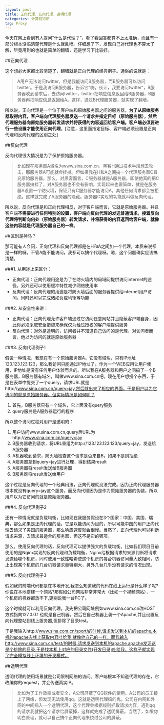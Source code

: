 ```yaml
---
layout: post
title: 正向代理、反向代理、透明代理
categories: 计算机知识
tag: Proxy
---
```


今天在网上看到有人提问”什么是代理？“，看了看回答都算不上太准确，而且有一部分根本没搞清楚代理是什么就乱喷。仔细想了下，发现自己对代理也不算太了解，毕竟用到的也就是简单的翻墙，还是学习下比较好。

##正向代理

这个想必大家都比较清楚了，翻墙就是正向代理的经典例子。通俗的说就是：

> A用户无法访问twitter，但是我能访问B服务器，而B服务器可以访问twitter。于是我访问B服务器，告诉它”嗨，伙计，我要访问twitter“，B服务器收到请求后，去访问twitter，twitter把响应信息返回给B服务器，B服务器再把响应信息返回给A。这样，通过B代理服务器，就实现了翻墙。

所以说，正向代理是一个位于客户端和原始服务器之间的服务器，**为了从原始服务器取得内容，客户端向代理服务器发送一个请求并指定目标（原始服务器），然后代理服务器向原始服务器转发请求并将获得的内容返回给客户端。客户端必须要进行一些设置才能使用正向代理**。[注意，这里面指定目标、客户端必须设置是正向代理和反向代理的区别之处]

##反向代理

反向代理很大情况是为了保护原始服务器。

> 比如现在服务器A域名为www.sina.com.cn，黑客H通过技术手段想去攻击，那服务器A可能就会挂掉。但如果我在H和A之间搞一个代理服务器C冒充原始服务器，那么，对黑客而言，C服务器就是A服务器。即使他真的把C服务器搞挂了，对A服务器也不会有影响。实现起来也很简单，就是在服务器A设置一个防火墙，保证只有C服务器才能访问A。其他任何请求都会被拒绝。这样就完成了A服务器的隐藏。服务器C实现的功能就叫做反向代理。

所以说，反向代理是和正向代理相反，对于客户端而言，它就是原始服务器。并且客户端**不需要进行任何特别的设置，客户端向反向代理的发送普通请求，接着反向代理将判断向何处（原始服务器）转发请求，并将获得的内容返回给客户端，就像这些内容就是代理服务器自己的一样**。

##区别是神马？

那可能有人会问，正向代理和反向代理都是在H和A之间加一个代理，本质来说都是一样的呀。不管A能不能访问，我都可以搞个代理呀。嗯，这个问题确实应该搞清楚。

###1. 从用途上来区分：

* 正向代理：正向代理用途是为了在防火墙内的局域网提供访问internet的途径。另外还可以使用缓冲特性减少网络使用率
* 反向代理：反向代理的用途是将防火墙后面的服务器提供给internet用户访问。同时还可以完成诸如负载均衡等功能

###2. 从安全性来讲：

* 正向代理：正向代理允许客户端通过它访问任意网站并且隐蔽客户端自身，因此你必须采取安全措施来确保仅为经过授权的客户端提供服务
* 反向代理：对外是透明的，访问者并不知道自己访问的是代理。对访问者而言，他以为访问的就是原始服务器

###3. 反向代理例子1

假设一种情况，我现在有一个原始服务器A。它没有域名，只有IP地址123.123.123.123，那么我访问只能通过IP地址了。作为一个WEB应用让用户使用，IP地址是没有任何用户体验而言的。所以我在A服务器和用户之间搞了一个B服务器，B服务器有域名，叫做www.sina.com.cn吧。现在用户想搜个东西，于是在表单中提交了一个query，请求URL就是http://www.sina.com.cn/query=jay,然后就出来了相应的界面。于是用户以为它访问的就是原始服务器。但实际情况是如何呢？

1. 首先，B服务器只有一个域名，它上面没有query服务
2. query服务是A服务器运行的程序

所以整个访问过程对用户是透明的：

1. 用户访问www.sina.com.cn,query后URL为http://www.sina.com.cn/query=jay
2. B服务器收到请求，将URL重组为http://123.123.123.123/query=jay，发送给A服务器
3. A机器收到请求，防火墙检查这个请求是否来自B，如果不是则拒绝
4. A服务器拿到query=jay进行处理，得到结果result
5. A服务器将result发送给B服务器
6. B服务器将result发送给用户

这个过程是反向代理的一个经典用法，正向代理就没法完成。因为正向代理服务器根本就没有query=jay这个服务。而反向代理因为是作为原始服务器的伪装，所以用户以为它访问的就是原始服务器。

###4. 反向代理例子2

还有一种情况就是负载均衡，比如现在我服务假设在3个国家：中国、美国、瑞典，那么如果是正向代理的话，它是以能访问为目的，所以可能中国的用户正向代理去请求了美国的服务器，那么响应速度就会很慢。当然了，正向代理也可以判断请求来源，去请求最适合的服务器，但这不是它的强项。

那么，使用反向代理的话，反向代理可以提供强大的负载均衡。比如我们项目目前使用的是Nginx实现的反向代理和负载均衡，Nginx给根据请求的来源判断将请求发送给哪个机房，同时使用一致性哈希使这个机房的每台机器访问量大致相同，防止出现某个机房的几台机器请求量特别大，另外几台几乎没有请求的情况出现。

###5. 反向代理例子3

假如我的前端代码都是在本地开发,我怎么知道我的代码在线上运行是什么样子呢?你说在本地搭建一个网站?那假如公司网站非常非常大（比如一个视频网站），一个机房的机器都放不下,更别说我一台PC了。

这个时候就可以利用反向代理。我先把公司网址例如www.sina.com.cn改HOST方式指向127.0.0.1 也就是自己机器。然后在自己机器上装一个Apache,并且设置反向代理整站到线上服务器,但排除了目录test。

于是我输入http://www.sina.com.cn/sport/的时候,请求发送到本机的apache,本机的apache去线上获取内容吐给我,就像他自己的一样。而我输入http://www.sina.com.cn/test/的时候,请求发送到本机的apache,apache发现这是个排除的目录,于是找本机上对应的目录文件(开发目录)吐给我。这样子就实现了完全模拟线上环境的开发模式。

##透明代理

透明代理的使用场景就是公司限制网络的访问。客户端根本不知道代理的存在，它改编你的request，并会传送真实IP。

> 比如为了工作效率或者安全，A公司屏蔽了QQ软件的使用。A公司的员工接上了网络，但发现无法使用qq。这就是透明代理捣的鬼。公司在内网和外网的中间插入一个透明代理，这个代理会根据规则抓取请求内容，遇到qq的请求我就把这个请求给屏蔽掉，这样就完成了透明屏蔽。当然了，如果你明白原理，就可以自己搞个正向代理来绕过公司的屏蔽。
